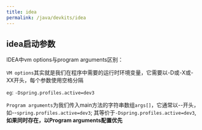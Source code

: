 ```yaml
---
title: idea
permalink: /java/devkits/idea
---
```


## idea启动参数

IDEA中vm options与program arguments区别：



`VM options`其实就是我们在程序中需要的运行时环境变量，它需要以-D或-X或-XX开头，每个参数使用空格分隔

`eg`: `-Dspring.profiles.active=dev3`



`Program arguments`为我们传入main方法的字符串数组`args[]`，它通常以--开头，如--`spring.profiles.active=dev3`; 其等价于`-Dspring.profiles.active=dev3`,**如果同时存在，以Program arguments配置优先**